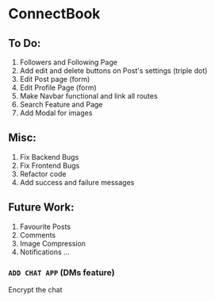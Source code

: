 # ConnectBook

## To Do:

1. Followers and Following Page
2. Add edit and delete buttons on Post's settings (triple dot)
3. Edit Post page (form)
4. Edit Profile Page (form)
5. Make Navbar functional and link all routes
6. Search Feature and Page
7. Add Modal for images

## Misc:

1. Fix Backend Bugs
2. Fix Frontend Bugs
3. Refactor code
4. Add success and failure messages

## Future Work:

1. Favourite Posts
2. Comments
3. Image Compression
4. Notifications
   ...

### `ADD CHAT APP` (DMs feature)

Encrypt the chat
